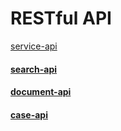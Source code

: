 # RESTful API

[service-api](service-api/ "mention")

#### [search-api](search-api/ "mention")

#### [document-api](document-api/ "mention")

#### [case-api](case-api/ "mention")
